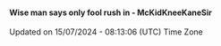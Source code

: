 #### Wise man says only fool rush in - McKidKneeKaneSir
Updated on 15/07/2024 - 08:13:06 (UTC) Time Zone
